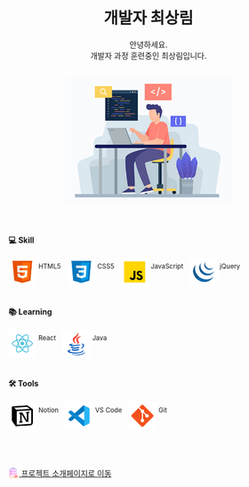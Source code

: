 <div align="center">
  <h1>개발자 최상림</h1>
  <p>안녕하세요.<br />개발자 과정 훈련중인 최상림입니다.</p>
  <br />
  <div>
    <img src="https://raw.githubusercontent.com/rainwell79-web/rainwell79-web/refs/heads/main/images/img_dev.jpg" alt="개발" width="300" />  
  </div>
</div>
<br />
<br />

<h4>💻 Skill</h4>
<div>
  <span>
    <img src="https://raw.githubusercontent.com/rainwell79-web/rainwell79-web/refs/heads/main/images/icon_html5.png" alt="HTML5" width="50" align="middle" />
    <sup>HTML5</sup>
  </span>
  &nbsp;
  <span>
    <img src="https://raw.githubusercontent.com/rainwell79-web/rainwell79-web/refs/heads/main/images/icon_css3.png" alt="CSS3" width="50" align="middle" />
    <sup>CSS5</sup>
  </span>
  &nbsp;
  <span>
    <img src="https://raw.githubusercontent.com/rainwell79-web/rainwell79-web/refs/heads/main/images/icon_js.png" alt="JavaScript" width="50" align="middle" />
    <sup>JavaScript</sup>
  </span>
  &nbsp;
  <span>
    <img src="https://raw.githubusercontent.com/rainwell79-web/rainwell79-web/refs/heads/main/images/icon_jquery.png" alt="jQuery" width="50" align="middle" />
    <sup>jQuery</sup>
  </span>
</div>
<br />
<h4>📚 Learning</h4>
<div>
  <span>
    <img src="https://raw.githubusercontent.com/rainwell79-web/rainwell79-web/refs/heads/main/images/icon_react.png" alt="React" width="50" align="middle" />
    <sup>React</sup>
  </span>
  &nbsp;
  <span>
    <img src="https://raw.githubusercontent.com/rainwell79-web/rainwell79-web/refs/heads/main/images/icon_java.png" alt="Java" width="50" align="middle" />
    <sup>Java</sup>
  </span>
</div>
<br />
<h4>🛠️ Tools</h4>
<div>
  <span>
    <img src="https://raw.githubusercontent.com/rainwell79-web/rainwell79-web/refs/heads/main/images/icon_notion.png" alt="Notion" width="50" align="middle" />
    <sup>Notion</sup>
  </span>
  &nbsp;
  <span>
    <img src="https://raw.githubusercontent.com/rainwell79-web/rainwell79-web/refs/heads/main/images/icon_vscode.png" alt="VS Code" width="50" align="middle" />
    <sup>VS Code</sup>
  </span>
  &nbsp;
  <span>
    <img src="https://raw.githubusercontent.com/rainwell79-web/rainwell79-web/refs/heads/main/images/icon_git.png" alt="Git" width="50" align="middle" />
    <sup>Git</sup>
  </span>
</div>
<br />
<br />
<br />
<br />
<a href="https://rainwell79-web.github.io/rainwell79-web/" target="_blank">
  <img src="https://raw.githubusercontent.com/rainwell79-web/rainwell79-web/refs/heads/main/images/icon_project.png" alt="Git" width="19" align="top" />
  <span>프로젝트 소개페이지로 이동</span>
</a>


<!-- 뱃지 사용방법 -->
  <!-- 뱃지 아이콘 사이트 -->
  <!--   <img src="https://img.shields.io/badge/{내용}-{배경 색깔}?style={스타일}&logo={로고이름}&logoColor={로고 색깔}"/> -->
  
  <!--<p><img src="https://img.shields.io/badge/HTML5-E34F26?style=flat&logo=html5&logoColor=white"/>&nbsp;&nbsp;<img src="https://img.shields.io/badge/CSS3-1572B6?style=flat&logo=css3&logoColor=white"/>&nbsp;&nbsp;<img src="https://img.shields.io/badge/JavaScript-gray?style=flat&logo=JavaScript&logoColor=F7DF1E"/>&nbsp;&nbsp;<img src="https://img.shields.io/badge/jQuery-0769AD?style=flat&logo=jQuery&logoColor=339933"/>&nbsp;&nbsp;<img src="https://img.shields.io/badge/React-white?style=flat&logo=React&logoColor=61DAFB"/></p>

<p><img src="https://img.shields.io/badge/Oracle-F80000?style=flat&logo=Oracle&logoColor=4479A1"/>&nbsp;&nbsp;<img src="https://img.shields.io/badge/JAVA-8F0000?style=flat&logo&logoColor=4479A1"/></p>

<p><img src="https://img.shields.io/badge/Notion-ffffff?style=flat&logo=Notion&logoColor=black"/>&nbsp;&nbsp;<img src="https://img.shields.io/badge/GitHub-gray?style=flat&logo=GitHub&logoColor=black"/>&nbsp;&nbsp;<img src="https://img.shields.io/badge/Git-blue?style=flat&logo=Git&logoColor=F05032"/>&nbsp;&nbsp;</p>-->
